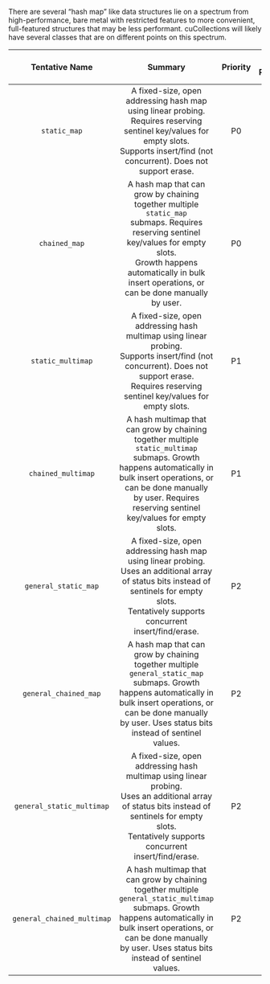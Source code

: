 There are several “hash map” like data structures lie on a spectrum from high-performance, bare metal with restricted features to more convenient, 
full-featured structures that may be less performant. 
cuCollections will likely have several classes that are on different points on this spectrum.


|       Tentative Name       |                                                                                                                    Summary                                                                                                                    | Priority | Est. Release |   Size   | Supported Key Types | Supported Value Types | Duplicate Keys? | Sentinel Values? | Insert | Find | Concurrent <br>Insert/Find? | Erase | Concurrent <br>Insert/Find/Erase? | Bulk Insert | Bulk Find |
|:--------------------------:|:---------------------------------------------------------------------------------------------------------------------------------------------------------------------------------------------------------------------------------------------:|:--------:|:------------:|:--------:|:-------------------:|:---------------------:|:---------------:|:----------------:|:------:|:----:|:---------------------------:|:-----:|:---------------------------------:|:-----------:|:---------:|
|        `static_map`        |                           A fixed-size, open addressing hash map using linear probing. <br>Requires reserving sentinel key/values for empty slots.<br>Supports insert/find (not concurrent). Does not support erase.                          |    P0    |   Aug 2020   |  Static  |      Arithmetic     |   Trivially Copyable  |        No       | Yes. Key & Value |   Yes  |  Yes |              No             |   No  |                N/A                |     Yes     |    Yes    |
|        `chained_map`       |     A hash map that can grow by chaining together multiple `static_map`<br>submaps. Requires reserving sentinel key/values for empty slots.<br>Growth happens automatically in bulk insert operations, or<br>can be done manually by user.    |    P0    |   Aug 2020   | Dynamic  |      Arithmetic     |   Trivially Copyable  |        No       | Yes. Key & Value |   Yes  |  Yes |              No             |   No  |                N/A                |     Yes     |    Yes    |
|      `static_multimap`     |                        A fixed-size, open addressing hash multimap using linear probing. <br>Supports insert/find (not concurrent). Does not support erase.<br>Requires reserving sentinel key/values for empty slots.                        |    P1    |       ?      |  Static  |      Arithmetic     |   Trivially Copyable  |       Yes       | Yes. Key & Value |   Yes  |  Yes |              No             |   No  |                N/A                |     Yes     |    Yes    |
|     `chained_multimap`     | A hash multimap that can grow by chaining together multiple `static_multimap`<br>submaps. Growth happens automatically in bulk insert operations, or<br>can be done manually by user. Requires reserving sentinel key/values for empty slots. |    P1    |       ?      | Dynamic  |      Arithmetic     |   Trivially Copyable  |       Yes       | Yes. Key & Value |   Yes  |  Yes |              No             |   No  |                N/A                |     Yes     |    Yes    |
|    `general_static_map`    |                      A fixed-size, open addressing hash map using linear probing. <br>Uses an additional array of status bits instead of sentinels for empty slots.<br>Tentatively supports concurrent insert/find/erase.                     |    P2    |       ?      |  Static  | Trivially Copyable? |  Trivially Copyable?  |        No       |        No        |   Yes  |  Yes |             Yes             |  Yes  |                Yes                |     Yes     |    Yes    |
|    `general_chained_map`   |        A hash map that can grow by chaining together multiple `general_static_map`<br>submaps. Growth happens automatically in bulk insert operations, or<br>can be done manually by user. Uses status bits instead of sentinel values.       |    P2    |       ?      |  Dynamic | Trivially Copyable? |  Trivially Copyable?  |        No       |        No        |   Yes  |  Yes |             Yes             |  Yes  |                Yes                |     Yes     |    Yes    |
|  `general_static_multimap` |                   A fixed-size, open addressing hash multimap using linear probing. <br>Uses an additional array of status bits instead of sentinels for empty slots.<br>Tentatively supports concurrent insert/find/erase.                   |    P2    |       ?      |  Static  | Trivially Copyable? |  Trivially Copyable?  |       Yes       |        No        |   Yes  |  Yes |             Yes             |  Yes  |                Yes                |     Yes     |    Yes    |
| `general_chained_multimap` |   A hash multimap that can grow by chaining together multiple `general_static_multimap`<br>submaps. Growth happens automatically in bulk insert operations, or<br>can be done manually by user. Uses status bits instead of sentinel values.  |    P2    |       ?      |  Dynamic | Trivially Copyable? |  Trivially Copyable?  |       Yes       |        No        |   Yes  |  Yes |             Yes             |  Yes  |                Yes                |     Yes     |    Yes    |

